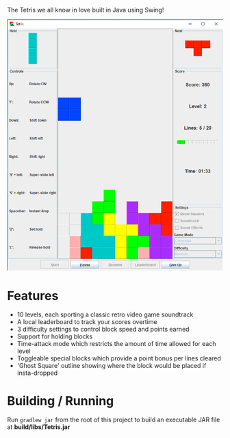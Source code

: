 The Tetris we all know in love built in Java using Swing!

![game screenshot](screenshots/tetris.png)

# Features
- 10 levels, each sporting a classic retro video game soundtrack
- A local leaderboard to track your scores overtime
- 3 difficulty settings to control block speed and points earned
- Support for holding blocks
- Time-attack mode which restricts the amount of time allowed for each level
- Toggleable special blocks which provide a point bonus per lines cleared
- 'Ghost Square' outline showing where the block would be placed if insta-dropped

# Building / Running
Run `gradlew jar` from the root of this project to build an executable JAR file at **build/libs/Tetris.jar**